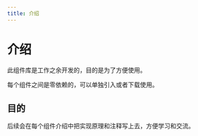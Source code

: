 ```yaml
---
title: 介绍
---
```

# 介绍

此组件库是工作之余开发的，目的是为了方便使用。

每个组件之间是零依赖的，可以单独引入或者下载使用。

## 目的
后续会在每个组件介绍中把实现原理和注释写上去，方便学习和交流。

<!-- 这是本人在学习 Vue 的过程中制作的一个基于 Vue 的 UI 组件库，用意是加深对 Vue 的各种概念的理解，提高自己的水平。

在完成此 UI 组件库的过程中，从第一个组件，历经自动测试、持续集成、发布到 [npm](https://www.npmjs.com/package/hyper-youi)，再逐渐完善增加其他组件，学习到很多东西。

我在 [知乎](https://www.zhihu.com/people/chen-jun-kun/activities) 上记录着我的学习过程，希望能帮助到你。

目前代码还在持续更新中，还将添加更多的组件。

本组件库仅供学习交流，请勿在生产环境中使用。 欢迎讨论交流。 -->

<!-- ### 项目特点

- 深入使用了 Vue 的各种特性，如 组件化、单向数据流、eventBus、$slots、$refs 等。

- 使用 [karma](https://karma-runner.github.io/latest/index.html) 和 [Mocha](https://mochajs.org/) 完成自动测试。

- 使用 [Travis CI](https://travis-ci.org/) 进行持续集成。

- 组件样式与交互参考了一些成熟的 UI 组件库，如 [Element](http://element-cn.eleme.io/#/zh-CN) 和 [AntDesign](https://ant.design/docs/react/introduce-cn)。 -->